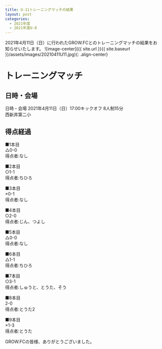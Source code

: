 ```yaml
---
title: U-11トレーニングマッチの結果
layout: post
categories:
  - 2021年度
  - 2021年度U-8
---
```


2021年4月11日（日）に行われたGROW.FCとのトレーニングマッチの結果をお知らせいたします。
![image-center]({{ site.url }}{{ site.baseurl }}/assets/images/20210411U11.jpg){: .align-center}

# トレーニングマッチ

## 日時・会場

日時・会場
2021年4月11日（日）17:00キックオフ 8人制15分<br>
西新井第二小

## 得点経過

■1本目<br>
△0-0<br>
得点者:なし

■2本目<br>
○1-1<br>
得点者:ちひろ

■3本目<br>
×0-1<br>
得点者:なし

■4本目<br>
○2-0<br>
得点者:じん、つよし

■5本目<br>
△0-0<br>
得点者:なし

■6本目<br>
△1-1<br>
得点者:ちひろ

■7本目<br>
○3-1<br>
得点者:しゅうと、とうた、そう

■8本目<br>
2-0<br>
得点者:とうた2

■9本目<br>
×1-3<br>
得点者:とうた

GROW.FCの皆様、ありがとうございました。
